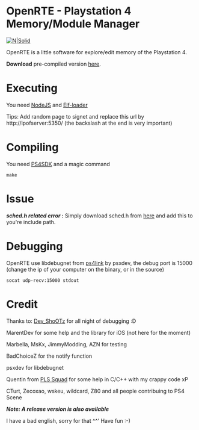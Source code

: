# OpenRTE - Playstation 4 Memory/Module Manager

[![N|Solid](http://i.imgur.com/22NR4YM.png)](#)

OpenRTE is a little software for explore/edit memory of the Playstation 4.

**Download** pre-compiled version [here](https://github.com/theorywrong/OpenRTE/releases/).

# Executing
You need [NodeJS](https://nodejs.org/en/)  and [Elf-loader](https://github.com/ps4dev/elf-loader)

Tips: Add random page to signet and replace this url by http://ipofserver:5350/ (the backslash at the end is very important)

# Compiling
You need [PS4SDK](https://github.com/ps4dev/ps4sdk) and a magic command
```
make
```

# Issue

***sched.h related error :*** Simply download sched.h from [here](https://ghostbin.com/paste/d78ms
) and add this to you're include path.

# Debugging
OpenRTE use libdebugnet from [ps4link](https://github.com/psxdev/ps4link) by psxdev, the debug port is 15000 (change the ip of your computer on the binary, or in the source)
```
socat udp-recv:15000 stdout
```

# Credit
Thanks to:
[Dev_ShoOTz](https://realitygaming.fr/members/dev_shootz.412/) for all night of debugging :D

MarentDev for some help and the library for iOS (not here for the moment)

Marbella, MsKx, JimmyModding, AZN for testing

BadChoiceZ for the notify function

psxdev for libdebugnet

Quentin from [PLS Squad](https://discord.gg/5zPDW5) for some help in C/C++ with my crappy code xP

CTurt, Zecoxao, wskeu, wildcard, Z80 and all people contribuing to PS4 Scene


***Note: A release version is also available***

I have a bad english, sorry for that ^^'
Have fun :-)
